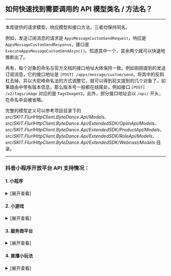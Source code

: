 ﻿## 如何快速找到需要调用的 API 模型类名 / 方法名？

---

本库提供的请求模型、响应模型和接口方法，三者均保持同名。

例如，发送订阅消息的请求是 `AppsMessageCustomSendRequest`，响应是 `AppsMessageCustomSendResponse`，接口是 `ExecuteAppsMessageCustomSendAsync()`。知道其中一个，其余两个就可以快速地推断出了。

再有，每个对象的命名与官方文档的接口地址大体保持一致。例如刚刚提到的发送订阅消息，它的接口地址是 `[POST] /apps/message/custom/send`，将其中的反斜杠去掉、并以大驼峰命名法的方式调整它，就可以得到前文提到的几个对象了。如果路由中带有版本信息，那么版本号一般都在结尾处，例如接口 `[POST] /v2/tags/image` 对应的是 `TagsImageV2`。此外，部分接口地址会以 `/api/` 开头，在命名中会被省略。

完整的模型定义可以参考项目目录下的 _src/SKIT.FlurlHttpClient.ByteDance.Api/Models_、_src/SKIT.FlurlHttpClient.ByteDance.Api/ExtendedSDK/OpenApi/Models_、_src/SKIT.FlurlHttpClient.ByteDance.Api/ExtendedSDK/ProductApi/Models_、_src/SKIT.FlurlHttpClient.ByteDance.Api/ExtendedSDK/RoleApi/Models_、_src/SKIT.FlurlHttpClient.ByteDance.Api/ExtendedSDK/Webcast/Models_ 目录。

---

### 抖音小程序开放平台 API 支持情况：

#### 1. 小程序

<details>

<summary>[展开查看]</summary>

|     |                 抖音 API                  |                备注                |
| :-: | :---------------------------------------: | :--------------------------------: |
|  ×  |            <del>联合授权</del>            | 异构协议，请使用 `DouyinOpen` 模块 |
|  ×  | <del>接口调用凭证：经营能力调用凭证</del> | 异构协议，请使用 `DouyinOpen` 模块 |
|  ×  | <del>接口调用凭证：用户授权调用凭证</del> | 异构协议，请使用 `DouyinOpen` 模块 |
|  √  |     接口调用凭证：非用户授权调用凭证      |                                    |
|  √  |                   登录                    |                                    |
|  √  |           小程序码与小程序链接            |                                    |
|  √  |                Web 化接入                 |                                    |
|  ×  |           <del>私聊和群聊</del>           | 异构协议，请使用 `DouyinOpen` 模块 |
|  ×  |            <del>解决方案</del>            | 异构协议，请使用 `DouyinOpen` 模块 |
|  √  |                 线索组件                  |                                    |
|  √  |                 隐私协议                  |                                    |
|  √  |               直播预约能力                |                                    |
|  √  |                 视频能力                  |                                    |
|  √  |                 搜索能力                  |                                    |
|  √  |                 任务能力                  |                                    |
|  √  |                   电商                    |                                    |
|  ×  |            <del>生活服务</del>            |              _开发中_              |
|  √  |                 短剧行业                  |                                    |
|  √  |                 用户信息                  |                                    |
|  √  |                   分享                    |                                    |
|  √  |                   客服                    |                                    |
|  √  |            交易工具：信用免押             |                                    |
|  √  |            交易工具：周期代扣             |                                    |
|  √  |                 小程序券                  |                                    |
|  √  |          交易系统：通用交易系统           |                                    |
|  ×  |   <del>交易系统：生活服务交易系统</del>   | 异构协议，请使用 `DouyinOpen` 模块 |
|  √  |          交易系统：行业交易系统           |                                    |
|  √  |                  素材库                   |                                    |
|  √  |                 内容安全                  |                                    |
|  √  |             泛知识：角色系统              |                                    |
|  √  |              泛知识：课程库               |                                    |
|  √  |                 担保支付                  |                                    |
|  √  |                   评价                    |                                    |
|  √  |          其他：直播间自定义封面           |                                    |
|  √  |  其他：抖音开放平台与小程序视频打通能力   |                                    |
|  √  |              其他：上传资源               |                                    |
|  √  |                 订阅消息                  |                                    |
|  √  |              小程序推广计划               |                                    |
|  √  |                   挂载                    |                                    |
|  √  |                   分发                    |                                    |
|  √  |                 数据分析                  |                                    |
|  √  |                 服务类目                  |                                    |
|  √  |                直播间能力                 |                                    |
|  √  |               抖音开放能力                |                                    |
|  √  |              页面结构自定义               |                                    |
|  √  |              普通二维码绑定               |                                    |
|  √  |                抖音号绑定                 |                                    |
|  √  |                  流量主                   |                                    |
|  √  |                 抖店绑定                  |                                    |

</details>

#### 2. 小游戏

<details>

<summary>[展开查看]</summary>

|     |   抖音 API   | 备注 |
| :-: | :----------: | :--: |
|  √  | 接口调用凭证 |      |
|  √  |     登录     |      |
|  √  |   数据缓存   |      |
|  √  |    二维码    |      |
|  √  |   订阅消息   |      |

</details>

#### 3. 服务商平台

<details>

<summary>[展开查看]</summary>

|     |               抖音 API               |   备注   |
| :-: | :----------------------------------: | :------: |
|  √  |        代开发小程序：上传资源        |          |
|  √  |          代开发小程序：授权          |          |
|  √  |          代开发小程序：域名          |          |
|  √  |        代开发小程序：模板管理        |          |
|  √  |    代开发小程序：代商家管理小程序    |          |
|  √  | 代开发小程序：代商家入驻抖音开放平台 |          |
|  ×  |  <del>代开发生活服务商家应用</del>   | _开发中_ |

</details>

#### 4. 直播小玩法

<details>

<summary>[展开查看]</summary>

|     | 抖音 API | 备注 |
| :-: | :------: | :--: |
|  √  | 直播能力 |      |
